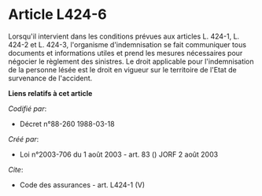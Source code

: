 # Article L424-6

Lorsqu'il intervient dans les conditions prévues aux articles L. 424-1, L. 424-2 et L. 424-3, l'organisme d'indemnisation se
fait communiquer tous documents et informations utiles et prend les mesures nécessaires pour négocier le règlement des
sinistres. Le droit applicable pour l'indemnisation de la personne lésée est le droit en vigueur sur le territoire de l'Etat
de survenance de l'accident.

**Liens relatifs à cet article**

_Codifié par_:

  - Décret n°88-260 1988-03-18

_Créé par_:

  - Loi n°2003-706 du 1 août 2003 - art. 83 () JORF 2 août 2003

_Cite_:

  - Code des assurances - art. L424-1 (V)
